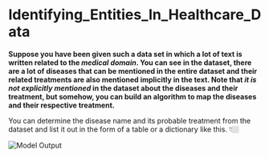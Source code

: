 # Identifying_Entities_In_Healthcare_Data

**Suppose you have been given such a data set in which a lot of text is written related to the _medical domain_. You can see in the dataset, there are a lot of diseases that can be mentioned in the entire dataset and their related treatments are also mentioned implicitly in the text.
Note that _it is not explicitly mentioned_ in the dataset about the diseases and their treatment, but somehow, you can build an algorithm to map the diseases and their respective treatment.**

You can determine the disease name and its probable treatment from the dataset and list it out in the form of a table or a dictionary like this. 👇🏼

![Model Output]([https://www.imghippo.com/i/dubb5843gRA.png](https://www.imghippo.com/i/dubb5843gRA.png))



